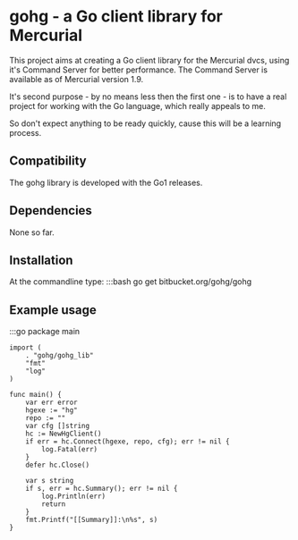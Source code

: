 # gohg - a Go client library for Mercurial

This project aims at creating a Go client library for the Mercurial dvcs,
using it's Command Server for better performance. The Command Server is
available as of Mercurial version 1.9.

It's second purpose - by no means less then the first one - is to have a real
project for working with the Go language, which really appeals to me.

So don't expect anything to be ready quickly, cause this will be a learning
process.

## Compatibility

The gohg library is developed with the Go1 releases.

## Dependencies

None so far.

## Installation

At the commandline type:
  :::bash
    go get bitbucket.org/gohg/gohg

## Example usage

  :::go
    package main

    import (
        . "gohg/gohg_lib"
        "fmt"
        "log"
    )

    func main() {
        var err error
        hgexe := "hg"
        repo := ""
        var cfg []string
        hc := NewHgClient()
        if err = hc.Connect(hgexe, repo, cfg); err != nil {
            log.Fatal(err)
        }
        defer hc.Close()

        var s string
        if s, err = hc.Summary(); err != nil {
            log.Println(err)
            return
        }
        fmt.Printf("[[Summary]]:\n%s", s)
    }
